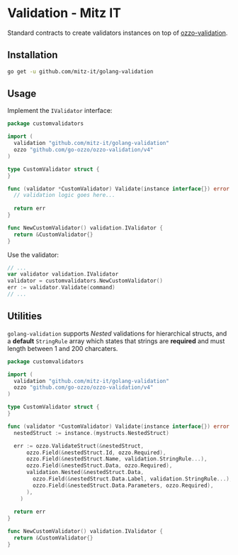 # Validation - Mitz IT

Standard contracts to create validators instances on top of [ozzo-validation](https://github.com/go-ozzo/ozzo-validation).

## Installation

```bash
go get -u github.com/mitz-it/golang-validation
```

## Usage

Implement the `IValidator` interface:

```go
package customvalidators

import (
  validation "github.com/mitz-it/golang-validation"
  ozzo "github.com/go-ozzo/ozzo-validation/v4"
)

type CustomValidator struct {
}

func (validator *CustomValidator) Validate(instance interface{}) error {
  // validation logic goes here...
  
  return err
}

func NewCustomValidator() validation.IValidator {
  return &CustomValidator{}
}
```

Use the validator:

```go
// ...
var validator validation.IValidator
validator = customvalidators.NewCustomValidator()
err := validator.Validate(command)
// ...
```

## Utilities

`golang-validation` supports _Nested_ validations for hierarchical structs, and a __default__ `StringRule` array which states that strings are __required__ and must length between 1 and 200 charcaters.

```go
package customvalidators

import (
  validation "github.com/mitz-it/golang-validation"
  ozzo "github.com/go-ozzo/ozzo-validation/v4"
)

type CustomValidator struct {
}

func (validator *CustomValidator) Validate(instance interface{}) error {
  nestedStruct := instance.(mystructs.NestedStruct)

  err := ozzo.ValidateStruct(&nestedStruct,
      ozzo.Field(&nestedStruct.Id, ozzo.Required),
      ozzo.Field(&nestedStruct.Name, validation.StringRule...),
      ozzo.Field(&nestedStruct.Data, ozzo.Required),
      validation.Nested(&nestedStruct.Data,
        ozzo.Field(&nestedStruct.Data.Label, validation.StringRule...),
        ozzo.Field(&nestedStruct.Data.Parameters, ozzo.Required),
      ),
    )
  
  return err
}

func NewCustomValidator() validation.IValidator {
  return &CustomValidator{}
}
```
